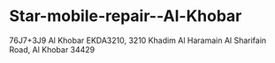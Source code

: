# Star-mobile-repair--Al-Khobar
76J7+3J9 Al Khobar EKDA3210, 3210 Khadim Al Haramain Al Sharifain Road, Al Khobar 34429
